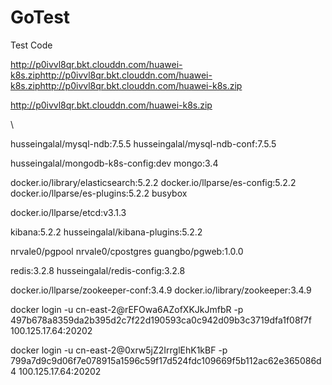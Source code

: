 # GoTest
Test Code

http://p0ivvl8qr.bkt.clouddn.com/huawei-k8s.ziphttp://p0ivvl8qr.bkt.clouddn.com/huawei-k8s.ziphttp://p0ivvl8qr.bkt.clouddn.com/huawei-k8s.zip


http://p0ivvl8qr.bkt.clouddn.com/huawei-k8s.zip


\

husseingalal/mysql-ndb:7.5.5
husseingalal/mysql-ndb-conf:7.5.5

husseingalal/mongodb-k8s-config:dev
mongo:3.4

docker.io/library/elasticsearch:5.2.2
docker.io/llparse/es-config:5.2.2
docker.io/llparse/es-plugins:5.2.2
busybox

docker.io/llparse/etcd:v3.1.3

kibana:5.2.2
husseingalal/kibana-plugins:5.2.2

nrvale0/pgpool
nrvale0/cpostgres
guangbo/pgweb:1.0.0

redis:3.2.8
husseingalal/redis-config:3.2.8

docker.io/llparse/zookeeper-conf:3.4.9
docker.io/library/zookeeper:3.4.9


docker login -u cn-east-2@rEFOwa6AZofXKJkJmfbR -p 497b678a8359da2b395d2c7f22d190593ca0c942d09b3c3719dfa1f08f7f 100.125.17.64:20202


docker login -u cn-east-2@0xrw5jZ2IrrglEhK1kBF -p 799a7d9c9d06f7e078915a1596c59f17d524fdc109669f5b112ac62e365086d4 100.125.17.64:20202

